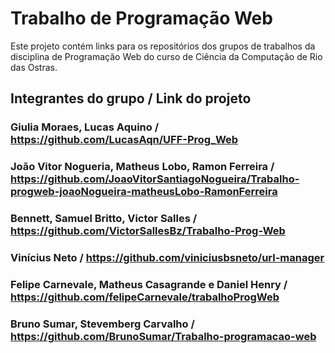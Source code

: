 # Trabalho de Programação Web

Este projeto contém links para os repositórios dos grupos de trabalhos da disciplina de Programação Web do curso de Ciência da Computação de Rio das Ostras.

## Integrantes do grupo / Link do projeto

### Giulia Moraes, Lucas Aquino / https://github.com/LucasAqn/UFF-Prog_Web
### João Vitor Nogueria, Matheus Lobo, Ramon Ferreira / https://github.com/JoaoVitorSantiagoNogueira/Trabalho-progweb-joaoNogueira-matheusLobo-RamonFerreira
### Bennett, Samuel Britto, Victor Salles / https://github.com/VictorSallesBz/Trabalho-Prog-Web
### Vinícius Neto / https://github.com/viniciusbsneto/url-manager
### Felipe Carnevale, Matheus Casagrande e Daniel Henry / https://github.com/felipeCarnevale/trabalhoProgWeb
### Bruno Sumar, Stevemberg Carvalho / https://github.com/BrunoSumar/Trabalho-programacao-web

